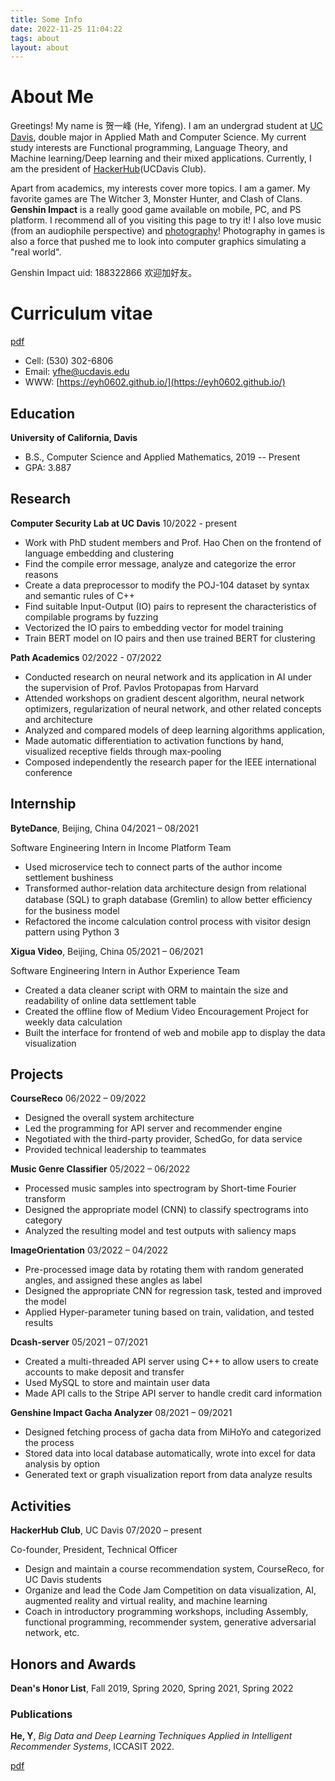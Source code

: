 ```yaml
---
title: Some Info
date: 2022-11-25 11:04:22
tags: about
layout: about
---
```


# About Me

Greetings! My name is 贺一峰 (He, Yifeng).
I am an undergrad student at [UC Davis](https://www.ucdavis.edu),
double major in Applied Math and Computer Science.
My current study interests are Functional programming, Language Theory, and Machine learning/Deep learning and their mixed applications.
Currently, I am the president of [HackerHub](https://hackerhub-ucdavis.github.io/)(UCDavis Club).

Apart from academics, my interests cover more topics.
I am a gamer. My favorite games are The Witcher 3, Monster Hunter, and Clash of Clans.
**Genshin Impact** is a really good game available on mobile, PC, and PS platform.
I recommend all of you visiting this page to try it!
I also love music (from an audiophile perspective) and [photography](https://www.instagram.com/ethan0he1/)!
Photography in games is also a force that pushed me to look into computer graphics simulating a "real world".

Genshin Impact uid: 188322866 欢迎加好友。

# Curriculum vitae

[pdf](./yfhe-cv.pdf)

* Cell: (530) 302-6806
* Email: yfhe@ucdavis.edu
* WWW: [https://eyh0602.github.io/](https://eyh0602.github.io/)

## Education

**University of California, Davis**
* B.S., Computer Science and Applied Mathematics, 2019 -- Present
* GPA: 3.887

## Research 

**Computer Security Lab at UC Davis**   10/2022 - present 
* Work with PhD student members and Prof. Hao Chen on the frontend of language embedding and clustering 
* Find the compile error message, analyze and categorize the error reasons 
* Create a data preprocessor to modify the POJ-104 dataset by syntax and semantic rules of C++ 
* Find suitable Input-Output (IO) pairs to represent the characteristics of compilable programs by fuzzing
* Vectorized the IO pairs to embedding vector for model training 
* Train BERT model on IO pairs and then use trained BERT for clustering 


**Path Academics**  02/2022 - 07/2022
* Conducted research on neural network and its application in AI under the supervision of Prof. Pavlos Protopapas from Harvard 
* Attended workshops on gradient descent algorithm, neural network optimizers, regularization of neural network, and other related concepts and architecture 
* Analyzed and compared models of deep learning algorithms application, 
* Made automatic differentiation to activation functions by hand, visualized receptive fields through max-pooling
* Composed independently the research paper for the IEEE international conference 

## Internship

**ByteDance**, Beijing, China   04/2021 – 08/2021

Software Engineering Intern in Income Platform Team

* Used microservice tech to connect parts of the author income settlement bushiness
* Transformed author-relation data architecture design from relational database (SQL) to graph database (Gremlin) to allow better eﬀiciency for the business model
* Refactored the income calculation control process with visitor design pattern using Python 3


**Xigua Video**, Beijing, China 05/2021 – 06/2021

Software Engineering Intern in Author Experience Team

* Created a data cleaner script with ORM to maintain the size and readability of online data settlement table 
* Created the offline flow of Medium Video Encouragement Project for weekly data calculation
* Built the interface for frontend of web and mobile app to display the data visualization 

## Projects

**CourseReco**  06/2022 – 09/2022
* Designed the overall system architecture
* Led the programming for API server and recommender engine
* Negotiated with the third-party provider, SchedGo, for data service
* Provided technical leadership to teammates 

**Music Genre Classifier**  05/2022 – 06/2022
* Processed music samples into spectrogram by Short-time Fourier transform
* Designed the appropriate model (CNN) to classify spectrograms into category
* Analyzed the resulting model and test outputs with saliency maps

**ImageOrientation**    03/2022 – 04/2022
* Pre-processed image data by rotating them with random generated angles, and assigned these angles as label
* Designed the appropriate CNN for regression task, tested and improved the model
* Applied Hyper-parameter tuning based on train, validation, and tested results 

**Dcash-server**    05/2021 – 07/2021
* Created a multi-threaded API server using C++ to allow users to create accounts to make deposit and transfer
* Used MySQL to store and maintain user data
* Made API calls to the Stripe API server to handle credit card information

**Genshine Impact Gacha Analyzer**  08/2021 – 09/2021
* Designed fetching process of gacha data from MiHoYo and categorized the process 
* Stored data into local database automatically, wrote into excel for data analysis by option
* Generated text or graph visualization report from data analyze results


## Activities

**HackerHub Club**, UC Davis    07/2020 – present

Co-founder, President, Technical Officer

* Design and maintain a course recommendation system, CourseReco, for UC Davis students 
* Organize and lead the Code Jam Competition on data visualization, AI, augmented reality and virtual reality, and machine learning 
* Coach in introductory programming workshops, including Assembly, functional programming, recommender system, generative adversarial network, etc. 


## Honors and Awards

**Dean's Honor List**, Fall 2019, Spring 2020, Spring 2021, Spring 2022

### Publications
**He, Y**, *Big Data and Deep Learning Techniques Applied in Intelligent Recommender Systems*, ICCASIT 2022.

[pdf](./ICCASIT_2022.pdf)
